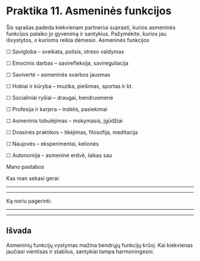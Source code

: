 # Praktika 11. Asmeninės funkcijos

Šis sąrašas padeda kiekvienam partneriui suprasti, kurios asmeninės funkcijos palaiko jo gyvenimą ir santykius. Pažymėkite, kurios jau išvystytos, o kurioms reikia dėmesio.
Asmeninės funkcijos

☐ Savigloba – sveikata, poilsis, streso valdymas

☐ Emocinis darbas – savirefleksija, savireguliacija

☐ Savivertė – asmeninės svarbos jausmas

☐ Hobiai ir kūryba – muzika, piešimas, sportas ir kt.

☐ Socialiniai ryšiai – draugai, bendruomenė

☐ Profesija ir karjera – indėlis, pasiekimai

☐ Asmeninis tobulėjimas – mokymasis, įgūdžiai

☐ Dvasinės praktikos – tikėjimas, filosofija, meditacija

☐ Naujovės – eksperimentai, kelionės

☐ Autonomija – asmeninė erdvė, laikas sau

Mano pastabos

Kas man sekasi gerai:

____________________________________________________________
____________________________________________________________

Ką noriu pagerinti:

____________________________________________________________
____________________________________________________________

## Išvada

Asmeninių funkcijų vystymas mažina bendrųjų funkcijų krūvį. Kai kiekvienas jaučiasi vientisas ir stabilus, santykiai tampa harmoningesni.
